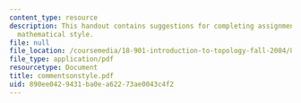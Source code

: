 ```yaml
---
content_type: resource
description: This handout contains suggestions for completing assignments in good
  mathematical style.
file: null
file_location: /coursemedia/18-901-introduction-to-topology-fall-2004/890ee0429431ba0ea62273ae0043c4f2_commentsonstyle.pdf
file_type: application/pdf
resourcetype: Document
title: commentsonstyle.pdf
uid: 890ee042-9431-ba0e-a622-73ae0043c4f2
---
```


